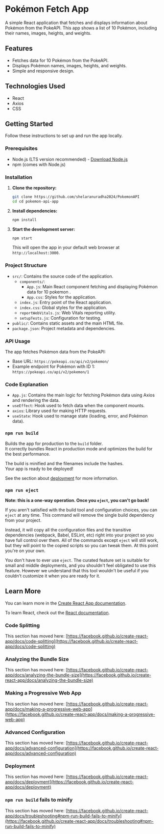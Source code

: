 # Pokémon Fetch App

A simple React application that fetches and displays information about Pokémon from the PokeAPI. This app shows a list of 10 Pokémon, including their names, images, heights, and weights.

## Features

- Fetches data for 10 Pokémon from the PokeAPI.
- Displays Pokémon names, images, heights, and weights.
- Simple and responsive design.

## Technologies Used

- React
- Axios
- CSS


## Getting Started

Follow these instructions to set up and run the app locally.

### Prerequisites

- Node.js (LTS version recommended) - [Download Node.js](https://nodejs.org/)
- npm (comes with Node.js)

### Installation

1. **Clone the repository:**

    ```bash
    git clone https://github.com/shelaranuradha2024/PokemonAPI
    cd cd pokemon-api-app
    ```

2. **Install dependencies:**

    ```bash
    npm install
    ```

3. **Start the development server:**

    ```bash
    npm start
    ```

   This will open the app in your default web browser at `http://localhost:3000`.



### Project Structure

- `src/`: Contains the source code of the application.
  - `components/`:
    - `App.js`: Main React component fetching and displaying Pokémon data for 10 pokemon .
    - `App.css`: Styles for the application.
  - `index.js`: Entry point of the React application.
  - `index.css`: Global styles for the application.
  - `reportWebVitals.js`: Web Vitals reporting utility.
  - `setupTests.js`: Configuration for testing.
- `public/`: Contains static assets and the main HTML file.
- `package.json`: Project metadata and dependencies.

### API Usage

The app fetches Pokémon data from the PokeAPI:

- Base URL: `https://pokeapi.co/api/v2/pokemon/`
- Example endpoint for Pokémon with ID 1: `https://pokeapi.co/api/v2/pokemon/1`

### Code Explanation

- `App.js`: Contains the main logic for fetching Pokémon data using Axios and rendering the data.
- `useEffect`: Hook used to fetch data when the component mounts.
- `axios`: Library used for making HTTP requests.
- `useState`: Hook used to manage state (loading, error, and Pokémon data).


### `npm run build`

Builds the app for production to the `build` folder.\
It correctly bundles React in production mode and optimizes the build for the best performance.

The build is minified and the filenames include the hashes.\
Your app is ready to be deployed!

See the section about [deployment](https://facebook.github.io/create-react-app/docs/deployment) for more information.

### `npm run eject`

**Note: this is a one-way operation. Once you `eject`, you can't go back!**

If you aren't satisfied with the build tool and configuration choices, you can `eject` at any time. This command will remove the single build dependency from your project.

Instead, it will copy all the configuration files and the transitive dependencies (webpack, Babel, ESLint, etc) right into your project so you have full control over them. All of the commands except `eject` will still work, but they will point to the copied scripts so you can tweak them. At this point you're on your own.

You don't have to ever use `eject`. The curated feature set is suitable for small and middle deployments, and you shouldn't feel obligated to use this feature. However we understand that this tool wouldn't be useful if you couldn't customize it when you are ready for it.

## Learn More

You can learn more in the [Create React App documentation](https://facebook.github.io/create-react-app/docs/getting-started).

To learn React, check out the [React documentation](https://reactjs.org/).

### Code Splitting

This section has moved here: [https://facebook.github.io/create-react-app/docs/code-splitting](https://facebook.github.io/create-react-app/docs/code-splitting)

### Analyzing the Bundle Size

This section has moved here: [https://facebook.github.io/create-react-app/docs/analyzing-the-bundle-size](https://facebook.github.io/create-react-app/docs/analyzing-the-bundle-size)

### Making a Progressive Web App

This section has moved here: [https://facebook.github.io/create-react-app/docs/making-a-progressive-web-app](https://facebook.github.io/create-react-app/docs/making-a-progressive-web-app)

### Advanced Configuration

This section has moved here: [https://facebook.github.io/create-react-app/docs/advanced-configuration](https://facebook.github.io/create-react-app/docs/advanced-configuration)

### Deployment

This section has moved here: [https://facebook.github.io/create-react-app/docs/deployment](https://facebook.github.io/create-react-app/docs/deployment)

### `npm run build` fails to minify

This section has moved here: [https://facebook.github.io/create-react-app/docs/troubleshooting#npm-run-build-fails-to-minify](https://facebook.github.io/create-react-app/docs/troubleshooting#npm-run-build-fails-to-minify)
